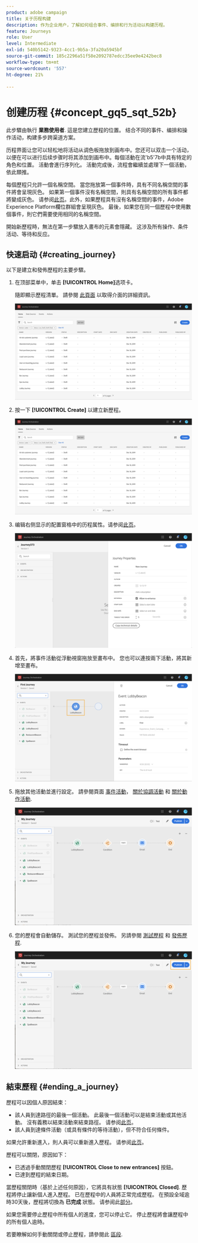 ```yaml
---
product: adobe campaign
title: 关于历程构建
description: 作为企业用户，了解如何组合事件、编排和行为活动以构建历程。
feature: Journeys
role: User
level: Intermediate
exl-id: 540b5142-9323-4cc1-9b5a-3fa20a5945bf
source-git-commit: 185c2296a51f58e2092787edcc35ee9e4242bec8
workflow-type: tm+mt
source-wordcount: '557'
ht-degree: 21%

---
```


# 创建历程 {#concept_gq5_sqt_52b}

此步驟由執行 **業務使用者**. 這是您建立歷程的位置。 结合不同的事件、编排和操作活动，构建多步跨渠道方案。

历程界面让您可以轻松地将活动从调色板拖放到画布中。您还可以双击一个活动，以便在可以进行后续步骤时将其添加到画布中。每個活動在流&#39;b5&#39;7b中具有特定的角色和位置。 活動會進行序列化。 活動完成後，流程會繼續並處理下一個活動，依此類推。

每個歷程只允許一個名稱空間。 當您拖放第一個事件時，具有不同名稱空間的事件將會呈現灰色。 如果第一個事件沒有名稱空間，則具有名稱空間的所有事件都將變成灰色。 请参阅[此页](../event/selecting-the-namespace.md)。此外，如果歷程具有沒有名稱空間的事件，Adobe Experience Platform欄位群組會呈現灰色。 最後，如果您在同一個歷程中使用數個事件，則它們需要使用相同的名稱空間。

開始新歷程時，無法在第一步驟放入畫布的元素會隱藏。 这涉及所有操作、条件活动、等待和反应。

## 快速启动 {#creating_journey}

以下是建立和發佈歷程的主要步驟。

1. 在顶部菜单中，单击 **[!UICONTROL Home]**&#x200B;选项卡。

   隨即顯示歷程清單。 請參閱 [此頁面](../building-journeys/using-the-journey-designer.md) 以取得介面的詳細資訊。

   ![](../assets/journey30.png)

1. 按一下 **[!UICONTROL Create]** 以建立新歷程。

   ![](../assets/journey31.png)

1. 编辑右侧显示的配置窗格中的历程属性。请参阅[此页](../building-journeys/changing-properties.md)。

   ![](../assets/journey32.png)

1. 首先，將事件活動從浮動視窗拖放至畫布中。 您也可以連按兩下活動，將其新增至畫布。

   ![](../assets/journey33.png)

1. 拖放其他活動並進行設定。 請參閱頁面 [事件活動](../building-journeys/event-activities.md)， [關於協調活動](../building-journeys/about-orchestration-activities.md) 和 [關於動作活動](../building-journeys/about-action-activities.md).

   ![](../assets/journey34.png)

1. 您的歷程會自動儲存。 測試您的歷程並發佈。 另請參閱 [測試歷程](../building-journeys/testing-the-journey.md) 和 [發佈歷程](../building-journeys/publishing-the-journey.md).

   ![](../assets/journey36.png)

## 結束歷程 {#ending_a_journey}

歷程可以因個人原因結束：

* 該人員到達路徑的最後一個活動。 此最後一個活動可以是結束活動或其他活動。 沒有義務以結束活動來結束路徑。 请参阅[此页](../building-journeys/end-activity.md)。
* 該人員到達條件活動（或具有條件的等待活動），但不符合任何條件。

如果允許重新進入，則人員可以重新進入歷程。 请参阅[此页](../building-journeys/changing-properties.md)。

歷程可以關閉，原因如下：

* 已透過手動關閉歷程 **[!UICONTROL Close to new entrances]** 按鈕。
* 已達到歷程的結束日期。

當歷程關閉時（基於上述任何原因），它將具有狀態 **[!UICONTROL Closed]**. 歷程將停止讓新個人進入歷程。 已在歷程中的人員將正常完成歷程。 在預設全域逾時30天後，歷程將切換為 **已完成** 狀態。 请参阅此[部分](../building-journeys/changing-properties.md#entrance)。

如果您需要停止歷程中所有個人的進度，您可以停止它。 停止歷程將會讓歷程中的所有個人逾時。

若要瞭解如何手動關閉或停止歷程，請參閱此 [區段](../building-journeys/terminating-a-journey.md).

